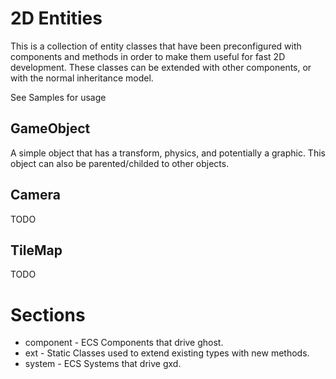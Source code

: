 # 2D Entities
This is a collection of entity classes that have been preconfigured with components and methods in order to make them useful for fast 2D development.
These classes can be extended with other components, or with the normal inheritance model.

See Samples for usage

## GameObject
A simple object that has a transform, physics, and potentially a graphic. This object can also be parented/childed to other objects.

## Camera
TODO

## TileMap
TODO

# Sections

* component  - ECS Components that drive ghost.
* ext        - Static Classes used to extend existing types with new methods.
* system     - ECS Systems that drive gxd.
